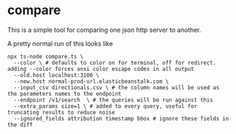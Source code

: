 # compare

This is a simple tool for comparing one json http server to another.

A pretty normal run of this looks like

```
npx ts-node compare.ts \
  --color \ # defaults to color on for terminal, off for redirect. adding --color forces ansi color escape codes in all output
  --old.host localhost:3100 \
  --new.host normal-prod-url.elasticbeanstalk.com \
  --input_csv directionals.csv \ # the column names will be used as the parameters names to the endpoint
  --endpoint /v1/search  \ # the queries will be run against this
  --extra_params size=1 \ # added to every query, useful for truncating results to reduce noise
  --ignored_fields attribution timestamp bbox # ignore these fields in the diff
```
